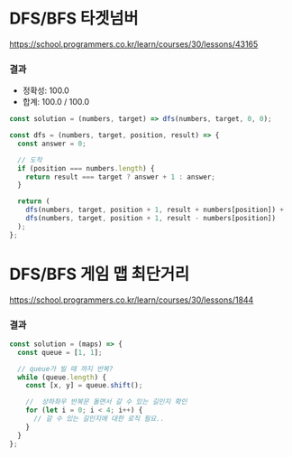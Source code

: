 # DFS/BFS 타겟넘버

https://school.programmers.co.kr/learn/courses/30/lessons/43165

### 결과

- 정확성: 100.0
- 합계: 100.0 / 100.0

<!-- FEEDBACK: answer 제거 -->

```js
const solution = (numbers, target) => dfs(numbers, target, 0, 0);

const dfs = (numbers, target, position, result) => {
  const answer = 0;

  // 도착
  if (position === numbers.length) {
    return result === target ? answer + 1 : answer;
  }

  return (
    dfs(numbers, target, position + 1, result + numbers[position]) +
    dfs(numbers, target, position + 1, result - numbers[position])
  );
};
```

# DFS/BFS 게임 맵 최단거리

https://school.programmers.co.kr/learn/courses/30/lessons/1844

<!-- FEEDBACK: 풀어오기 -->
### 결과

```js
const solution = (maps) => {
  const queue = [1, 1];

  // queue가 빌 때 까지 반복?
  while (queue.length) {
    const [x, y] = queue.shift();

    //  상하좌우 반복문 돌면서 갈 수 있는 길인지 확인
    for (let i = 0; i < 4; i++) {
      // 갈 수 있는 길인지에 대한 로직 필요..
    }
  }
};
```
